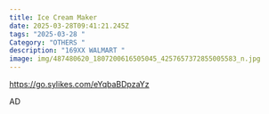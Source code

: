```yaml
---
title: Ice Cream Maker
date: 2025-03-28T09:41:21.245Z
tags: "2025-03-28 "
Category: "OTHERS "
description: "169XX WALMART "
image: img/487480620_1807200616505045_4257657372855005583_n.jpg
---
```

<!--StartFragment-->

https://go.sylikes.com/eYqbaBDpzaYz

<!--EndFragment--> AD